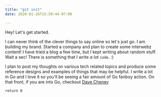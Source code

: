 ```yaml
---
title: "git init"
date: 2020-01-26T15:59:44-07:00

---
```


Hey! Let's get started. 

I can never think of the clever things to say online so let's just go. I am building my brand. Started a company and plan to create some interwebz content! I have tried a blog a few time, but I kept writing about random stuff. Wait a sec! There is something that I write _a lot_ `code`. :)
<!--more-->
I plan to post my thoughts on various tech related topics and produce some reference designs and examples of things that may be helpful. I write a lot in Go and I love it so you'll be seeing a fair amount of Go fanboy action. On that front, if you are into Go, checkout [Dave Cheney](https://dave.cheney.net)

```
return 0
```
